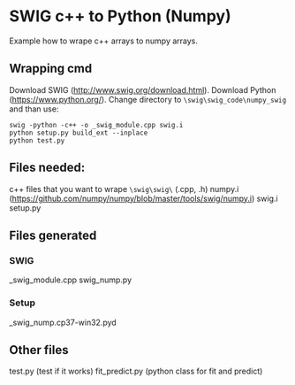 # SWIG c++ to Python (Numpy)
Example how to wrape c++ arrays to numpy arrays. 

## Wrapping cmd
Download SWIG (http://www.swig.org/download.html).
Download Python (https://www.python.org/).
Change directory to `\swig\swig_code\numpy_swig` and than use:
```
swig -python -c++ -o _swig_module.cpp swig.i
python setup.py build_ext --inplace
python test.py
```

## Files needed:
c++ files that you want to wrape `\swig\swig\` (.cpp, .h)
numpy.i (https://github.com/numpy/numpy/blob/master/tools/swig/numpy.i)
swig.i
setup.py

## Files generated 
### SWIG
_swig_module.cpp
swig_nump.py
### Setup
_swig_nump.cp37-win32.pyd
## Other files
test.py (test if it works)
fit_predict.py (python class for fit and predict)
